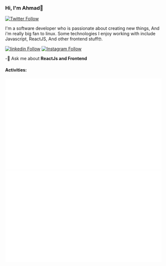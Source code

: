 ### Hi, I'm Ahmad👋


[![Twitter Follow](https://img.shields.io/twitter/follow/salihcodev?style=social)](https://twitter.com/salihcodev)

I'm a software developer who is passionate about creating new things, And i'm really big fan to linux. Some technologies I enjoy working with include Javascript, ReactJS, And other frontend stuff🤓.



[![linkedin Follow](https://img.shields.io/badge/linkedin-@salihcodev-blue?style=flat&logo=linkedin&logoColor=white)](https://www.linkedin.com/in/salihcodev) [![Instagram Follow](https://img.shields.io/badge/instagram-@salihcodev-darkslateblue?style=flat&logo=instagram&logoColor=white)](https://instagram.com/salihcodev)



-🔭 Ask me about **ReactJs and Frontend**
<br />

#### Activities:

<a href="https://github.com/salihcodev/github-stats">

![](https://github.com/salihcodev/github-stats/blob/master/generated/overview.svg)
![](https://github.com/salihcodev/github-stats/blob/master/generated/languages.svg)

</a>

